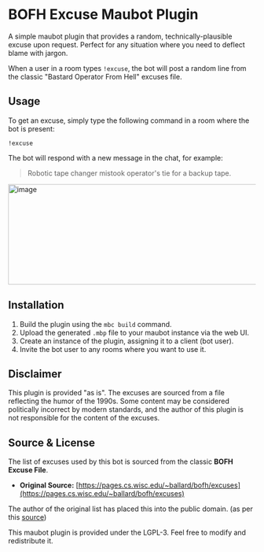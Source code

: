 # BOFH Excuse Maubot Plugin

A simple maubot plugin that provides a random, technically-plausible excuse upon request. Perfect for any situation where you need to deflect blame with jargon.

When a user in a room types `!excuse`, the bot will post a random line from the classic "Bastard Operator From Hell" excuses file.

## Usage

To get an excuse, simply type the following command in a room where the bot is present:
```
!excuse
```

The bot will respond with a new message in the chat, for example:

> Robotic tape changer mistook operator's tie for a backup tape.

<img width="568" height="204" alt="image" src="https://github.com/user-attachments/assets/dc28142e-b712-46ed-9a4d-9ee59179c773" />

## Installation

1.  Build the plugin using the `mbc build` command.
2.  Upload the generated `.mbp` file to your maubot instance via the web UI.
3.  Create an instance of the plugin, assigning it to a client (bot user).
4.  Invite the bot user to any rooms where you want to use it.

## Disclaimer

This plugin is provided "as is". The excuses are sourced from a file reflecting the humor of the 1990s. Some content may be considered politically incorrect by modern standards, and the author of this plugin is not responsible for the content of the excuses.

## Source & License

The list of excuses used by this bot is sourced from the classic **BOFH Excuse File**.

-   **Original Source:** [https://pages.cs.wisc.edu/~ballard/bofh/excuses](https://pages.cs.wisc.edu/~ballard/bofh/excuses)

The author of the original list has placed this into the public domain. (as per this [source](https://metadata.ftp-master.debian.org/changelogs//main/f/fortunes-bofh-excuses/fortunes-bofh-excuses_1.2-3_copyright))

This maubot plugin is provided under the LGPL-3. Feel free to modify and redistribute it.

